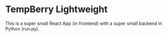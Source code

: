 # TempBerry Lightweight

This is a super small React App (in frontend) with a super small backend in Python (run.py).

